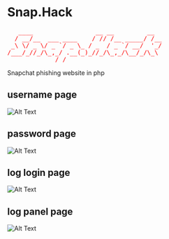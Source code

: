 # Snap.Hack

<pre style='color:red;'>
   ____                 __ __         __ 
  / __/__  ___ ____    / // /__ _____/ /__ 
 _\ \/ _ \/ _ `/ _ \_ / _  / _ `/ __/  '_/ 
/___/_//_/\_,_/ .__(_)_//_/\_,_/\__/_/\_\ 
             /_/
</pre>

Snapchat phishing website in php

## username page
![Alt Text](image_url)

## password page
![Alt Text](image_url)

## log login page
![Alt Text](image_url)

## log panel page
![Alt Text](image_url)
